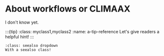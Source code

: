 About workflows or CLIMAAX 
=======================

I don't know yet.

:::{tip}
:class: myclass1,myclass2
:name: a-tip-reference
Let's give readers a helpful hint!
:::


`````{admonition} This admonition was styled...
:class: seealso dropdown
With a seealso class!
`````